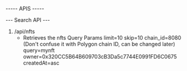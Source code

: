 ----- APIS -----

--- Search API ---
1. /api/nfts
    - Retrieves the nfts
    Query Params
   limit=10
   skip=10
   chain_id=8080 (Don't confuse it with Polygon chain ID, can be changed later)
   query=mynft
   owner=0x320CC5B64B609703cB3Da5c7744E0991FD6C0675
   createdAt=asc